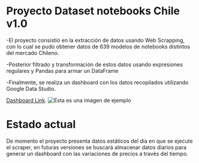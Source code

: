 # Proyecto Dataset notebooks Chile v1.0
  -El proyecto consistió en la extracción de datos usando Web Scrapping, con lo cual se pudo obtener datos de 639 modelos de notebooks distintos del mercado Chileno.
  
  -Posterior filtrado y transformación de estos datos usando expresiones regulares y Pandas para armar un DataFrame
  
  -Finalmente, se realiza un dashboard con los datos recopilados utilizando Google Data Studio.
 
 [Dashboard Link](https://ejemplo.com/ "https://datastudio.google.com/reporting/4e861af7-027f-4c0c-aebb-86451125719e").
 ![Esta es una imagen de ejemplo](https://static.platzi.com/media/user_upload/Mercado_Notebooks_Chile-1-d581f717-54ef-4649-8c45-c85b99f919cc.jpg)

# Estado actual
De momento el proyecto presenta datos estáticos del día en que se ejecute el scraper, en futuras versiones se buscará almacenar datos diarios para generar un dashboard con las variaciones de precios a través del tiempo.

